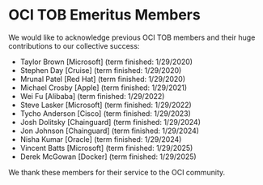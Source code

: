# OCI TOB Emeritus Members

We would like to acknowledge previous OCI TOB members and their huge contributions to our collective success:

* Taylor Brown [Microsoft] (term finished: 1/29/2020)
* Stephen Day [Cruise] (term finished: 1/29/2020)
* Mrunal Patel [Red Hat] (term finished: 1/29/2020)
* Michael Crosby [Apple] (term finished: 1/29/2021)
* Wei Fu [Alibaba] (term finished: 1/29/2022)
* Steve Lasker [Microsoft] (term finished: 1/29/2022)
* Tycho Anderson [Cisco] (term finished: 1/29/2023)
* Josh Dolitsky [Chainguard] (term finished: 1/29/2024)
* Jon Johnson [Chainguard] (term finished: 1/29/2024)
* Nisha Kumar [Oracle] (term finished: 1/29/2024)
* Vincent Batts [Microsoft] (term finished: 1/29/2025)
* Derek McGowan [Docker] (term finished: 1/29/2025)

We thank these members for their service to the OCI community.
